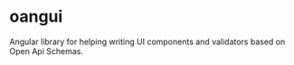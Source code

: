 # oangui
Angular library for helping writing UI components and validators based on Open Api Schemas.
